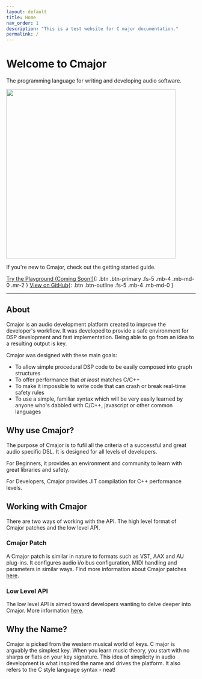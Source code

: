```yaml
---
layout: default
title: Home
nav_order: 1
description: "This is a test website for C major documentation."
permalink: /
---
```


# Welcome to Cmajor

The programming language for writing and developing audio software.

<img src="https://soundstacks.github.io/docs-dev/assets/images/Cmajor-Word-Logo.png" width="450">

If you're new to Cmajor, check out the getting started guide.

[Try the Playground (Coming Soon!)](){: .btn .btn-primary .fs-5 .mb-4 .mb-md-0 .mr-2 } [View on GitHub](https://github.com/SoundStacks/cmajor){: .btn .btn-outline .fs-5 .mb-4 .mb-md-0 }

-------------------------------------------------------------------------------

## About

Cmajor is an audio development platform created to improve the developer's workflow. It was developed to provide a safe environment for DSP development and fast implementation. Being able to go from an idea to a resulting output is key.

Cmajor was designed with these main goals:

- To allow simple procedural DSP code to be easily composed into graph structures
- To offer performance that *at least* matches C/C++
- To make it impossible to write code that can crash or break real-time safety rules
- To use a simple, familiar syntax which will be very easily learned by anyone who's dabbled with C/C++, javascript or other common languages

## Why use Cmajor?

The purpose of Cmajor is to fufil all the criteria of a successful and great audio specific DSL. It is designed for all levels of developers.

For Beginners, it provides an environment and community to learn with great libraries and safety.

For Developers, Cmajor provides JIT compilation for C++ performance levels.

## Working with Cmajor

There are two ways of working with the API. The high level format of Cmajor patches and the low level API.

### Cmajor Patch

A Cmajor patch is similar in nature to formats such as VST, AAX and AU plug-ins. It configures audio i/o bus configuration, MIDI handling and parameters in similar ways. Find more information about Cmajor patches [here](https://haz-test.github.io/cmajor/docs/GettingStarted#processors-and-graphs).

### Low Level API

The low level API is aimed toward developers wanting to delve deeper into Cmajor. More information [here]().

## Why the Name?

Cmajor is picked from the western musical world of keys. C major is arguably the simplest key. When you learn music theory, you start with no sharps or flats on your key signature. This idea of simplicity in audio development is what inspired the name and drives the platform. It also refers to the C style language syntax - neat!
